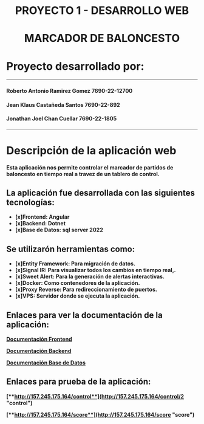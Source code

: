 <div align="center">
<h1><strong>PROYECTO 1 - DESARROLLO WEB</h1>
</div>

<div align="center">
<h1><strong>MARCADOR DE BALONCESTO</h1>
</div>


# **Proyecto desarrollado por:**

---

#### Roberto Antonio Ramirez Gomez 7690-22-12700

#### Jean Klaus Castañeda Santos 7690-22-892

#### Jonathan Joel Chan Cuellar 7690-22-1805

---
# **Descripción de la aplicación web**
Esta aplicación nos permite controlar el marcador de partidos de baloncesto en tiempo real a travez de un tablero de control. 

## **La aplicación fue desarrollada con las siguientes tecnologías:**
* [x]Frontend: Angular
* [x]Backend: Dotnet
* [x]Base de Datos: sql server 2022

## **Se utilizarón herramientas como:**
* [x]Entity Framework: Para migración de datos. 
* [x]Signal IR: Para visualizar todos los cambios en tiempo real,.
* [x]Sweet Alert: Para la generación de alertas interactivas. 
* [x]Docker: Como contenedores de la aplicación.
* [x]Proxy Reverse: Para redireccionamiento de puertos.
* [x]VPS: Servidor donde se ejecuta la aplicación.

## **Enlaces para ver la documentación de la aplicación:**
[**Documentación Frontend**](https://github.com/rramirezg18/Tablero-Basket-PY1/blob/main/documentacion%20del%20FRONTED.md "Backend")

[**Documentación Backend**](https://github.com/rramirezg18/Tablero-Basket-PY1/blob/main/documentacion%20del%20BACKEND.md "Frontend")

[**Documentación Base de Datos**](https://github.com/rramirezg18/Tablero-Basket-PY1/blob/main/DocumentacionBD.md "Base de Datos")

## **Enlaces para prueba de la aplicación:**
[**http://157.245.175.164/control**](http://157.245.175.164/control/2 "control")




[**http://157.245.175.164/score**](http://157.245.175.164/score "score")












